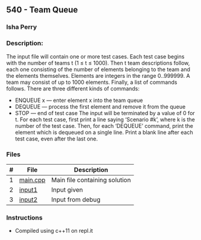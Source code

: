 ## 540 - Team Queue
### Isha Perry
### Description:

The input file will contain one or more test cases. Each test case begins with the number of teams
t (1 ≤ t ≤ 1000). Then t team descriptions follow, each one consisting of the number of elements
belonging to the team and the elements themselves. Elements are integers in the range 0..999999. A
team may consist of up to 1000 elements. Finally, a list of commands follows. There are three 
different kinds of commands:
- ENQUEUE x — enter element x into the team queue
- DEQUEUE — process the first element and remove it from the queue
- STOP — end of test case
The input will be terminated by a value of 0 for t. For each test case, first print a line saying
‘Scenario #k’, where k is the number of the test case. Then, for each ‘DEQUEUE’ command, print the 
element which is dequeued on a single line. Print a blank line after each test case, even after the last one.


### Files

|   #   | File                       | Description                              |
| :---: | -------------------------- | ---------------------------------------- |
|   1   | [main.cpp](./main.cpp)     | Main file containing solution            |
|   2   | [input1](./input1)         | Input given                              |
|   3   | [input2](./input2)         | Input from debug                         |


### Instructions

- Compiled using c++11 on repl.it
